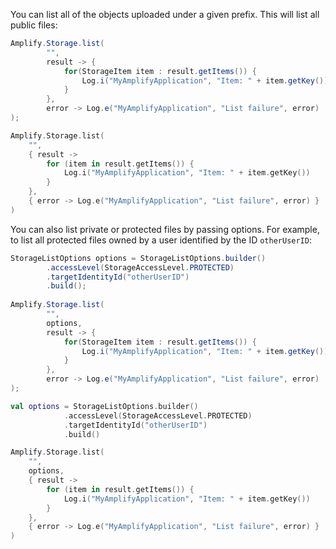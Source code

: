 You can list all of the objects uploaded under a given prefix. This will list all public files:

<amplify-block-switcher>
<amplify-block name="Java">

```java
Amplify.Storage.list(
        "",
        result -> {
            for(StorageItem item : result.getItems()) {
                Log.i("MyAmplifyApplication", "Item: " + item.getKey());
            }
        },
        error -> Log.e("MyAmplifyApplication", "List failure", error)
);
```

</amplify-block>
<amplify-block name="Kotlin">

```kotlin
Amplify.Storage.list(
    "",
    { result ->
        for (item in result.getItems()) {
            Log.i("MyAmplifyApplication", "Item: " + item.getKey())
        }
    },
    { error -> Log.e("MyAmplifyApplication", "List failure", error) }
)
```

</amplify-block>
</amplify-block-switcher>

You can also list private or protected files by passing options. For example, to list all protected files owned by a user identified by the ID `otherUserID`:

<amplify-block-switcher>
<amplify-block name="Java">

```java
StorageListOptions options = StorageListOptions.builder()
        .accessLevel(StorageAccessLevel.PROTECTED)
        .targetIdentityId("otherUserID")
        .build();
        
Amplify.Storage.list(
        "",
        options,
        result -> {
            for(StorageItem item : result.getItems()) {
                Log.i("MyAmplifyApplication", "Item: " + item.getKey());
            }
        },
        error -> Log.e("MyAmplifyApplication", "List failure", error)
);
```

</amplify-block>
<amplify-block name="Kotlin">

```kotlin
val options = StorageListOptions.builder()
            .accessLevel(StorageAccessLevel.PROTECTED)
            .targetIdentityId("otherUserID")
            .build()

Amplify.Storage.list(
    "",
    options,
    { result ->
        for (item in result.getItems()) {
            Log.i("MyAmplifyApplication", "Item: " + item.getKey())
        }
    },
    { error -> Log.e("MyAmplifyApplication", "List failure", error) }
)
```

</amplify-block>
</amplify-block-switcher>